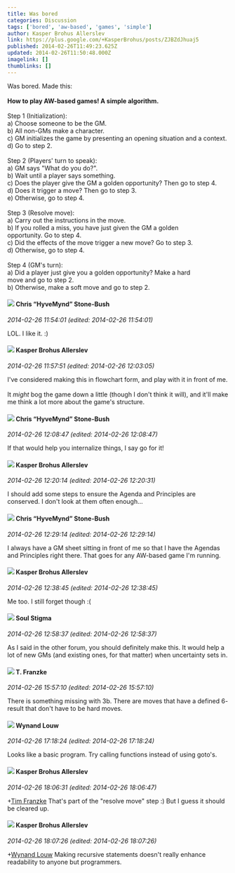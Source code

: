 ```yaml
---
title: Was bored
categories: Discussion
tags: ['bored', 'aw-based', 'games', 'simple']
author: Kasper Brohus Allerslev
link: https://plus.google.com/+KasperBrohus/posts/ZJBZdJhuaj5
published: 2014-02-26T11:49:23.625Z
updated: 2014-02-26T11:50:48.000Z
imagelink: []
thumblinks: []
---
```


Was bored. Made this:<br /><br /><b>How to play AW-based games! A simple algorithm.</b><br /><br />Step 1 (Initialization):<br />a) Choose someone to be the GM.<br />b) All non-GMs make a character.<br />c)	GM initializes the game by presenting an opening situation and 		a context.<br />d)	Go to step 2.<br /><br />Step 2 (Players&#39; turn to speak):<br />a)	GM says &quot;What do you do?&quot;.<br />b)	Wait until a player says something.<br />c)	Does the player give the GM a golden opportunity? Then go to step 4.<br />d)	Does it trigger a move? Then go to step 3.<br />e)	Otherwise, go to step 4.<br /><br />Step 3 (Resolve move):<br />a)	Carry out the instructions in the move.<br />b)	If you rolled a miss, you have just given the GM a golden<br />	opportunity. Go to step 4.<br />c)	Did the effects of the move trigger a new move? Go to step 3.<br />d)	Otherwise, go to step 4.<br /><br />Step 4 (GM&#39;s turn):<br />a)	Did a player just give you a golden opportunity? Make a hard<br />	move and go to step 2.<br />b)	Otherwise, make a soft move and go to step 2.
<div id='comment z13qjdforqmisr2y104ccboiarzdtj14dhs'>
  <h4><img src='{{site.baseurl}}//images/avatars/108053817066303198241_photo.jpg'> Chris “HyveMynd” Stone-Bush</h4>
      <p><cite>2014-02-26 11:54:01 (edited: 2014-02-26 11:54:01)</cite></p>
        <p>LOL. I like it. :)</p>
</div>
        

<div id='comment z13qjdforqmisr2y104ccboiarzdtj14dhs'>
  <h4><img src='{{site.baseurl}}//images/avatars/110937611143261107555_photo.jpg'> Kasper Brohus Allerslev</h4>
      <p><cite>2014-02-26 11:57:51 (edited: 2014-02-26 12:03:05)</cite></p>
        <p>I&#39;ve considered making this in flowchart form, and play with it in front of me.<br /><br />It <i>might</i> bog the game down a little (though I don&#39;t think it will), and it&#39;ll make me think a lot more about the game&#39;s structure.</p>
</div>
        

<div id='comment z13qjdforqmisr2y104ccboiarzdtj14dhs'>
  <h4><img src='{{site.baseurl}}//images/avatars/108053817066303198241_photo.jpg'> Chris “HyveMynd” Stone-Bush</h4>
      <p><cite>2014-02-26 12:08:47 (edited: 2014-02-26 12:08:47)</cite></p>
        <p>If that would help you internalize things, I say go for it!</p>
</div>
        

<div id='comment z13qjdforqmisr2y104ccboiarzdtj14dhs'>
  <h4><img src='{{site.baseurl}}//images/avatars/110937611143261107555_photo.jpg'> Kasper Brohus Allerslev</h4>
      <p><cite>2014-02-26 12:20:14 (edited: 2014-02-26 12:20:31)</cite></p>
        <p>I should add some steps to ensure the Agenda and Principles are conserved. I don&#39;t look at them often enough...</p>
</div>
        

<div id='comment z13qjdforqmisr2y104ccboiarzdtj14dhs'>
  <h4><img src='{{site.baseurl}}//images/avatars/108053817066303198241_photo.jpg'> Chris “HyveMynd” Stone-Bush</h4>
      <p><cite>2014-02-26 12:29:14 (edited: 2014-02-26 12:29:14)</cite></p>
        <p>I always have a GM sheet sitting in front of me so that I have the Agendas and Principles right there. That goes for any AW-based game I&#39;m running.</p>
</div>
        

<div id='comment z13qjdforqmisr2y104ccboiarzdtj14dhs'>
  <h4><img src='{{site.baseurl}}//images/avatars/110937611143261107555_photo.jpg'> Kasper Brohus Allerslev</h4>
      <p><cite>2014-02-26 12:38:45 (edited: 2014-02-26 12:38:45)</cite></p>
        <p>Me too. I still forget though :(</p>
</div>
        

<div id='comment z13qjdforqmisr2y104ccboiarzdtj14dhs'>
  <h4><img src='{{site.baseurl}}//images/avatars/111544129432437862475_photo.jpg'> Soul Stigma</h4>
      <p><cite>2014-02-26 12:58:37 (edited: 2014-02-26 12:58:37)</cite></p>
        <p>As I said in the other forum, you should definitely make this.  It would help a lot of new GMs (and existing ones, for that matter) when uncertainty sets in.</p>
</div>
        

<div id='comment z13qjdforqmisr2y104ccboiarzdtj14dhs'>
  <h4><img src='{{site.baseurl}}//images/avatars/110330901807759406775_photo.jpg'> T. Franzke</h4>
      <p><cite>2014-02-26 15:57:10 (edited: 2014-02-26 15:57:10)</cite></p>
        <p>There is something missing with 3b. There are moves that have a defined 6- result that don&#39;t have to be hard moves. </p>
</div>
        

<div id='comment z13qjdforqmisr2y104ccboiarzdtj14dhs'>
  <h4><img src='{{site.baseurl}}//images/avatars/111256963556395023796_photo.jpg'> Wynand Louw</h4>
      <p><cite>2014-02-26 17:18:24 (edited: 2014-02-26 17:18:24)</cite></p>
        <p>Looks like a basic program. Try calling functions instead of using goto&#39;s.</p>
</div>
        

<div id='comment z13qjdforqmisr2y104ccboiarzdtj14dhs'>
  <h4><img src='{{site.baseurl}}//images/avatars/110937611143261107555_photo.jpg'> Kasper Brohus Allerslev</h4>
      <p><cite>2014-02-26 18:06:31 (edited: 2014-02-26 18:06:47)</cite></p>
        <p><span class="proflinkWrapper"><span class="proflinkPrefix">+</span><a class="proflink" href="https://plus.google.com/110330901807759406775" oid="110330901807759406775">Tim Franzke</a></span> That&#39;s part of the &quot;resolve move&quot; step :) But I guess it should be cleared up.</p>
</div>
        

<div id='comment z13qjdforqmisr2y104ccboiarzdtj14dhs'>
  <h4><img src='{{site.baseurl}}//images/avatars/110937611143261107555_photo.jpg'> Kasper Brohus Allerslev</h4>
      <p><cite>2014-02-26 18:07:26 (edited: 2014-02-26 18:07:26)</cite></p>
        <p><span class="proflinkWrapper"><span class="proflinkPrefix">+</span><a class="proflink" href="https://plus.google.com/111256963556395023796" oid="111256963556395023796">Wynand Louw</a></span> Making recursive statements doesn&#39;t really enhance readability to anyone but programmers.</p>
</div>
        